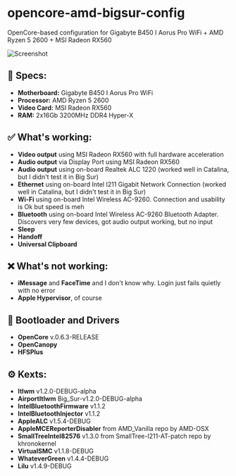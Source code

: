 # opencore-amd-bigsur-config
OpenCore-based configuration for Gigabyte B450 I Aorus Pro WiFi + AMD Ryzen 5 2600 + MSI Radeon RX560

![Screenshot](https://i.imgur.com/t0rcchJ.png)

## 📝 Specs:
* **Motherboard:** Gigabyte B450 I Aorus Pro WiFi
* **Processor:** AMD Ryzen 5 2600
* **Video Card:** MSI Radeon RX560
* **RAM:** 2x16Gb 3200MHz DDR4 Hyper-X

## ✅ What's working:
* **Video output** using MSI Radeon RX560 with full hardware acceleration
* **Audio output** via Display Port using MSI Radeon RX560
* **Audio output** using on-board Realtek ALC 1220 (worked well in Catalina, but I didn't test it in Big Sur)
* **Ethernet** using on-board Intel I211 Gigabit Network Connection (worked well in Catalina, but I didn't test it in Big Sur)
* **Wi-Fi** using on-board Intel Wireless AC-9260. Connection and usability is Ok but speed is meh
* **Bluetooth** using on-board Intel Wireless AC-9260 Bluetooth Adapter. Discovers very few devices, got audio output working, but no input
* **Sleep**
* **Handoff**
* **Universal Clipboard**

## ❌ What's not working:
* **iMessage** and **FaceTime** and I don't know why. Login just fails quietly with no error
* **Apple Hypervisor**, of course

## 🚀 Bootloader and Drivers
* **OpenCore** v.0.6.3-RELEASE
* **OpenCanopy**
* **HFSPlus**

## ⚙️ Kexts:
* **Itlwm** v1.2.0-DEBUG-alpha
* **AirportItlwm** Big_Sur-v1.2.0-DEBUG-alpha
* **IntelBluetoothFirmware** v1.1.2
* **IntelBluetoothInjector** v1.1.2
* **AppleALC** v1.5.4-DEBUG
* **AppleMCEReporterDisabler** from AMD_Vanilla repo by AMD-OSX
* **SmallTreeIntel82576** v1.3.0 from SmallTree-I211-AT-patch repo by khronokernel
* **VirtualSMC** v1.1.8-DEBUG
* **WhateverGreen** v1.4.4-DEBUG
* **Lilu** v1.4.9-DEBUG
